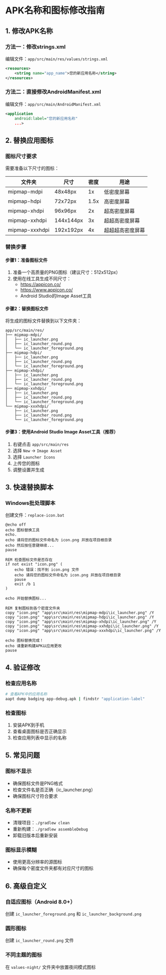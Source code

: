 # APK名称和图标修改指南

## 1. 修改APK名称

### 方法一：修改strings.xml
编辑文件：`app/src/main/res/values/strings.xml`
```xml
<resources>
    <string name="app_name">您的新应用名称</string>
</resources>
```

### 方法二：直接修改AndroidManifest.xml
编辑文件：`app/src/main/AndroidManifest.xml`
```xml
<application
    android:label="您的新应用名称"
    ...>
```

## 2. 替换应用图标

### 图标尺寸要求
需要准备以下尺寸的图标：

| 文件夹 | 尺寸 | 密度 | 用途 |
|--------|------|------|------|
| mipmap-mdpi | 48x48px | 1x | 低密度屏幕 |
| mipmap-hdpi | 72x72px | 1.5x | 高密度屏幕 |
| mipmap-xhdpi | 96x96px | 2x | 超高密度屏幕 |
| mipmap-xxhdpi | 144x144px | 3x | 超超高密度屏幕 |
| mipmap-xxxhdpi | 192x192px | 4x | 超超超高密度屏幕 |

### 替换步骤

#### 步骤1：准备图标文件
1. 准备一个高质量的PNG图标（建议尺寸：512x512px）
2. 使用在线工具生成不同尺寸：
   - https://appicon.co/
   - https://www.appicon.co/
   - Android Studio的Image Asset工具

#### 步骤2：替换图标文件
将生成的图标文件替换到以下文件夹：
```
app/src/main/res/
├── mipmap-mdpi/
│   ├── ic_launcher.png
│   ├── ic_launcher_round.png
│   └── ic_launcher_foreground.png
├── mipmap-hdpi/
│   ├── ic_launcher.png
│   ├── ic_launcher_round.png
│   └── ic_launcher_foreground.png
├── mipmap-xhdpi/
│   ├── ic_launcher.png
│   ├── ic_launcher_round.png
│   └── ic_launcher_foreground.png
├── mipmap-xxhdpi/
│   ├── ic_launcher.png
│   ├── ic_launcher_round.png
│   └── ic_launcher_foreground.png
└── mipmap-xxxhdpi/
    ├── ic_launcher.png
    ├── ic_launcher_round.png
    └── ic_launcher_foreground.png
```

#### 步骤3：使用Android Studio Image Asset工具（推荐）
1. 右键点击 `app/src/main/res`
2. 选择 `New` → `Image Asset`
3. 选择 `Launcher Icons`
4. 上传您的图标
5. 调整设置并生成

## 3. 快速替换脚本

### Windows批处理脚本
创建文件：`replace-icon.bat`
```batch
@echo off
echo 图标替换工具
echo.
echo 请将您的图标文件命名为 icon.png 并放在项目根目录
echo 然后按任意键继续...
pause

REM 检查图标文件是否存在
if not exist "icon.png" (
    echo 错误：找不到 icon.png 文件
    echo 请将您的图标文件命名为 icon.png 并放在项目根目录
    pause
    exit /b 1
)

echo 开始替换图标...

REM 复制图标到各个密度文件夹
copy "icon.png" "app\src\main\res\mipmap-mdpi\ic_launcher.png" /Y
copy "icon.png" "app\src\main\res\mipmap-hdpi\ic_launcher.png" /Y
copy "icon.png" "app\src\main\res\mipmap-xhdpi\ic_launcher.png" /Y
copy "icon.png" "app\src\main\res\mipmap-xxhdpi\ic_launcher.png" /Y
copy "icon.png" "app\src\main\res\mipmap-xxxhdpi\ic_launcher.png" /Y

echo 图标替换完成！
echo 请重新构建APK以应用更改
pause
```

## 4. 验证修改

### 检查应用名称
```bash
# 查看APK中的应用名称
aapt dump badging app-debug.apk | findstr "application-label"
```

### 检查图标
1. 安装APK到手机
2. 查看桌面图标是否正确显示
3. 检查应用列表中显示的名称

## 5. 常见问题

### 图标不显示
- 确保图标文件是PNG格式
- 检查文件名是否正确（ic_launcher.png）
- 确保图标尺寸符合要求

### 名称不更新
- 清理项目：`./gradlew clean`
- 重新构建：`./gradlew assembleDebug`
- 卸载旧版本后重新安装

### 图标显示模糊
- 使用更高分辨率的源图标
- 确保每个密度文件夹都有对应尺寸的图标

## 6. 高级自定义

### 自适应图标（Android 8.0+）
创建 `ic_launcher_foreground.png` 和 `ic_launcher_background.png`

### 圆形图标
创建 `ic_launcher_round.png` 文件

### 不同主题的图标
在 `values-night/` 文件夹中放置夜间模式图标 